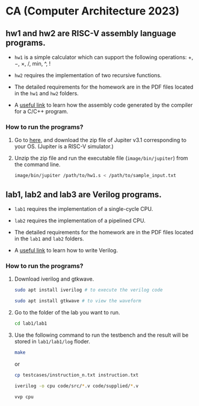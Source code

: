 # CA (Computer Architecture 2023)

## hw1 and hw2 are **RISC-V assembly language** programs.
* `hw1` is a simple calculator which can support the following operations: +, −, ×, /, min, ^, !

* `hw2` requires the implementation of two recursive functions.

* The detailed requirements for the homework are in the PDF files located in the `hw1` and `hw2` folders.

* A [useful link](https://godbolt.org/) to learn how the assembly code generated by the compiler for a C/C++ program. 

### How to run the programs?
1. Go to [here](https://github.com/andrescv/Jupiter/releases), and download the zip file of Jupiter v3.1 corresponding to your OS. (Jupiter is a RISC-V simulator.)

2. Unzip the zip file and run the executable file (`image/bin/jupiter`) from  the command line.
    ```bash
    image/bin/jupiter /path/to/hw1.s < /path/to/sample_input.txt
    ```

## lab1, lab2 and lab3 are **Verilog** programs.
* `lab1` requires the implementation of a single-cycle CPU.

* `lab2` requires the implementation of a pipelined CPU.

* The detailed requirements for the homework are in the PDF files located in the `lab1` and `lab2` folders.

* A [useful link](https://hdlbits.01xz.net/wiki/Step_one) to learn how to write Verilog.

### How to run the programs?
1. Download iverilog and gtkwave.
    ```bash
    sudo apt install iverilog # to execute the verilog code

    sudo apt install gtkwave # to view the waveform
    ```

1. Go to the folder of the lab you want to run.
    ```bash
    cd lab1/lab1
    ```
2. Use the following command to run the testbench and the result will be stored in `lab1/lab1/log` floder.
    ```bash
    make
    ```
    or
    ```bash
    cp testcases/instruction_n.txt instruction.txt

    iverilog -o cpu code/src/*.v code/supplied/*.v

    vvp cpu
    ```
